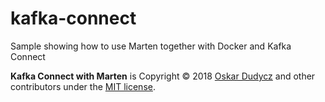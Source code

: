 # kafka-connect
Sample showing how to use Marten together with Docker and Kafka Connect

**Kafka Connect with Marten** is Copyright &copy; 2018 [Oskar Dudycz](http://oskar-dudycz.pl) and other contributors under the [MIT license](LICENSE).
